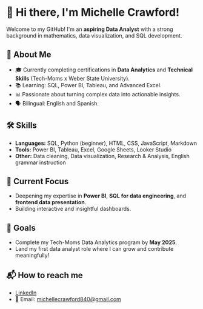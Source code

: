 # 👋 Hi there, I'm Michelle Crawford!

Welcome to my GitHub! I'm an **aspiring Data Analyst** with a strong background in mathematics, data visualization, and SQL development.

## 🔎 About Me
- 🎓 Currently completing certifications in **Data Analytics** and **Technical Skills** (Tech-Moms x Weber State University).
- 📚 Learning: SQL, Power BI, Tableau, and Advanced Excel.
- 📊 Passionate about turning complex data into actionable insights.
- 🗣️ Bilingual: English and Spanish.

## 🛠️ Skills
- **Languages:** SQL, Python (beginner), HTML, CSS, JavaScript, Markdown
- **Tools:** Power BI, Tableau, Excel, Google Sheets, Looker Studio
- **Other:** Data cleaning, Data visualization, Research & Analysis, English grammar instruction

## 🌱 Current Focus
- Deepening my expertise in **Power BI**, **SQL for data engineering**, and **frontend data presentation**.
- Building interactive and insightful dashboards.

## 🎯 Goals
- Complete my Tech-Moms Data Analytics program by **May 2025**.
- Land my first data analyst role where I can grow and contribute meaningfully!

## 📬 How to reach me
- [LinkedIn](https://www.linkedin.com/in/michelle-crawford-/) 
- 📧 Email: michellecrawford840@gmail.com
